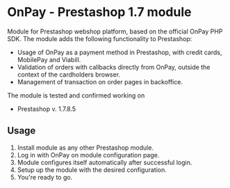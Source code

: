 # OnPay - Prestashop 1.7 module

Module for Prestashop webshop platform, based on the official OnPay PHP SDK.
The module adds the following functionality to Prestashop:
- Usage of OnPay as a payment method in Prestashop, with credit cards, MobilePay and Viabill.
- Validation of orders with callbacks directly from OnPay, outside the context of the cardholders browser.
- Management of transaction on order pages in backoffice.

The module is tested and confirmed working on 
- Prestashop v. 1.7.8.5

## Usage
1. Install module as any other Prestashop module.
2. Log in with OnPay on module configuration page.
3. Module configures itself automatically after successful login.
4. Setup up the module with the desired configuration.
5. You're ready to go.